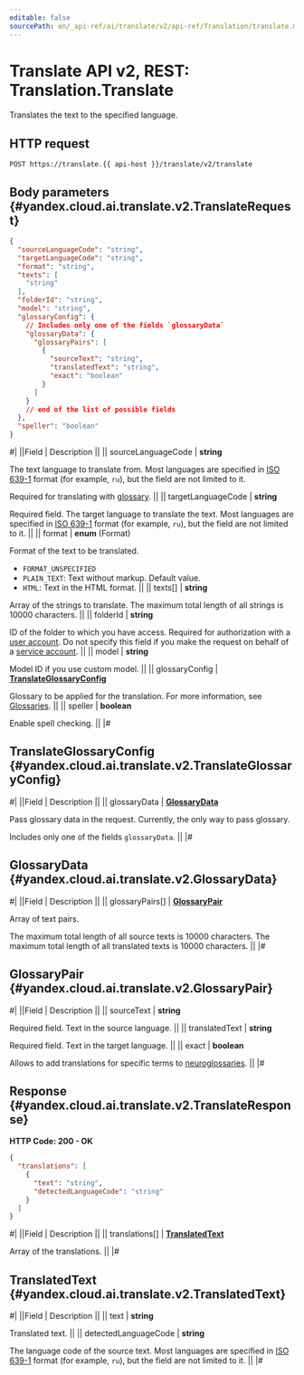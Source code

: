 ```yaml
---
editable: false
sourcePath: en/_api-ref/ai/translate/v2/api-ref/Translation/translate.md
---
```


# Translate API v2, REST: Translation.Translate

Translates the text to the specified language.

## HTTP request

```
POST https://translate.{{ api-host }}/translate/v2/translate
```

## Body parameters {#yandex.cloud.ai.translate.v2.TranslateRequest}

```json
{
  "sourceLanguageCode": "string",
  "targetLanguageCode": "string",
  "format": "string",
  "texts": [
    "string"
  ],
  "folderId": "string",
  "model": "string",
  "glossaryConfig": {
    // Includes only one of the fields `glossaryData`
    "glossaryData": {
      "glossaryPairs": [
        {
          "sourceText": "string",
          "translatedText": "string",
          "exact": "boolean"
        }
      ]
    }
    // end of the list of possible fields
  },
  "speller": "boolean"
}
```

#|
||Field | Description ||
|| sourceLanguageCode | **string**

The text language to translate from.
Most languages are specified in [ISO 639-1](https://en.wikipedia.org/wiki/ISO_639-1) format (for example, `` ru ``), but the field are not limited to it.

Required for translating with [glossary](/docs/translate/concepts/glossary). ||
|| targetLanguageCode | **string**

Required field. The target language to translate the text.
Most languages are specified in [ISO 639-1](https://en.wikipedia.org/wiki/ISO_639-1) format (for example, `` ru ``), but the field are not limited to it. ||
|| format | **enum** (Format)

Format of the text to be translated.

- `FORMAT_UNSPECIFIED`
- `PLAIN_TEXT`: Text without markup. Default value.
- `HTML`: Text in the HTML format. ||
|| texts[] | **string**

Array of the strings to translate.
The maximum total length of all strings is 10000 characters. ||
|| folderId | **string**

ID of the folder to which you have access.
Required for authorization with a [user account](/docs/iam/concepts/users/accounts).
Do not specify this field if you make the request on behalf of a [service account](/docs/iam/concepts/users/accounts#sa). ||
|| model | **string**

Model ID if you use custom model. ||
|| glossaryConfig | **[TranslateGlossaryConfig](#yandex.cloud.ai.translate.v2.TranslateGlossaryConfig)**

Glossary to be applied for the translation. For more information, see [Glossaries](/docs/translate/concepts/glossary). ||
|| speller | **boolean**

Enable spell checking. ||
|#

## TranslateGlossaryConfig {#yandex.cloud.ai.translate.v2.TranslateGlossaryConfig}

#|
||Field | Description ||
|| glossaryData | **[GlossaryData](#yandex.cloud.ai.translate.v2.GlossaryData)**

Pass glossary data in the request. Currently, the only way to pass glossary.

Includes only one of the fields `glossaryData`. ||
|#

## GlossaryData {#yandex.cloud.ai.translate.v2.GlossaryData}

#|
||Field | Description ||
|| glossaryPairs[] | **[GlossaryPair](#yandex.cloud.ai.translate.v2.GlossaryPair)**

Array of text pairs.

The maximum total length of all source texts is 10000 characters.
The maximum total length of all translated texts is 10000 characters. ||
|#

## GlossaryPair {#yandex.cloud.ai.translate.v2.GlossaryPair}

#|
||Field | Description ||
|| sourceText | **string**

Required field. Text in the source language. ||
|| translatedText | **string**

Required field. Text in the target language. ||
|| exact | **boolean**

Allows to add translations for specific terms to [neuroglossaries](/docs/translate/concepts/glossary#word-forms). ||
|#

## Response {#yandex.cloud.ai.translate.v2.TranslateResponse}

**HTTP Code: 200 - OK**

```json
{
  "translations": [
    {
      "text": "string",
      "detectedLanguageCode": "string"
    }
  ]
}
```

#|
||Field | Description ||
|| translations[] | **[TranslatedText](#yandex.cloud.ai.translate.v2.TranslatedText)**

Array of the translations. ||
|#

## TranslatedText {#yandex.cloud.ai.translate.v2.TranslatedText}

#|
||Field | Description ||
|| text | **string**

Translated text. ||
|| detectedLanguageCode | **string**

The language code of the source text.
Most languages are specified in [ISO 639-1](https://en.wikipedia.org/wiki/ISO_639-1) format (for example, `` ru ``), but the field are not limited to it. ||
|#